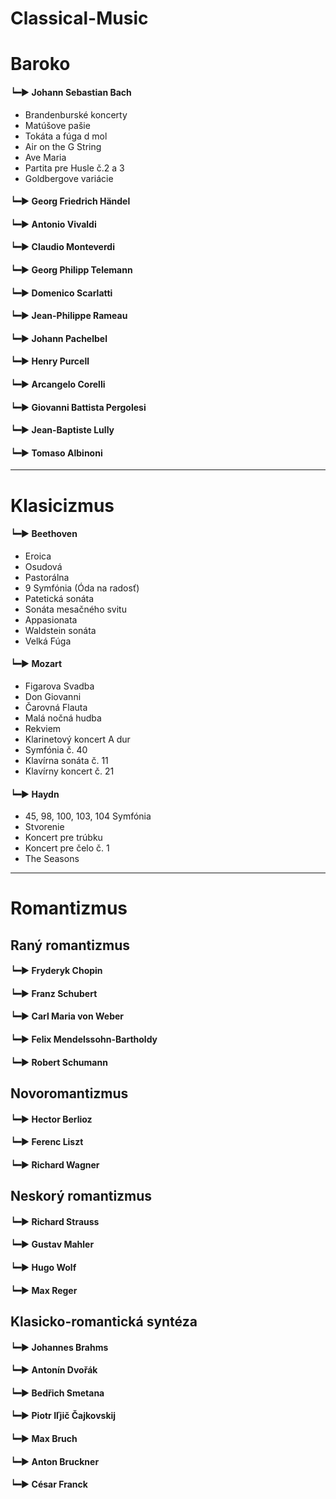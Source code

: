 # Classical-Music

# Baroko

#### **┕━▶** **Johann Sebastian Bach**

- Brandenburské koncerty
- Matúšove pašie
- Tokáta a fúga d mol
- Air on the G String
- Ave Maria
- Partita pre Husle č.2 a 3
- Goldbergove variácie

#### **┕━▶** **Georg Friedrich Händel**

#### **┕━▶** **Antonio Vivaldi**

#### **┕━▶** **Claudio Monteverdi**

#### **┕━▶** **Georg Philipp Telemann**

#### **┕━▶** **Domenico Scarlatti**

#### **┕━▶** **Jean-Philippe Rameau**

#### **┕━▶** **Johann Pachelbel**

#### **┕━▶** **Henry Purcell**

#### **┕━▶** **Arcangelo Corelli**

#### **┕━▶** **Giovanni Battista Pergolesi**

#### **┕━▶** **Jean-Baptiste Lully**

#### **┕━▶** **Tomaso Albinoni**

***

# Klasicizmus

#### **┕━▶** **Beethoven**

- Eroica
- Osudová
- Pastorálna
- 9 Symfónia (Óda na radosť)
- Patetická sonáta
- Sonáta mesačného svitu
- Appasionata
- Waldstein sonáta
- Velká Fúga

#### **┕━▶** **Mozart**

- Figarova Svadba
- Don Giovanni
- Čarovná Flauta
- Malá nočná hudba
- Rekviem
- Klarinetový koncert A dur
- Symfónia č. 40
- Klavírna sonáta č. 11
- Klavírny koncert č. 21

#### **┕━▶** **Haydn**

- 45, 98, 100, 103, 104 Symfónia
- Stvorenie
- Koncert pre trúbku
- Koncert pre čelo č. 1
- The Seasons

***

# Romantizmus

## Raný romantizmus

#### **┕━▶** **Fryderyk Chopin**

#### **┕━▶** **Franz Schubert**

#### **┕━▶** **Carl Maria von Weber**

#### **┕━▶** **Felix Mendelssohn-Bartholdy**

#### **┕━▶** **Robert Schumann**

## Novoromantizmus

#### **┕━▶** **Hector Berlioz**

#### **┕━▶** **Ferenc Liszt**

#### **┕━▶** **Richard Wagner**

## Neskorý romantizmus

#### **┕━▶** **Richard Strauss**

#### **┕━▶** **Gustav Mahler**

#### **┕━▶** **Hugo Wolf**

#### **┕━▶** **Max Reger**

## Klasicko-romantická syntéza

#### **┕━▶** **Johannes Brahms**

#### **┕━▶** **Antonín Dvořák**

#### **┕━▶** **Bedřich Smetana**

#### **┕━▶** **Piotr Iľjič Čajkovskij**

#### **┕━▶** **Max Bruch**

#### **┕━▶** **Anton Bruckner**

#### **┕━▶** **César Franck**
